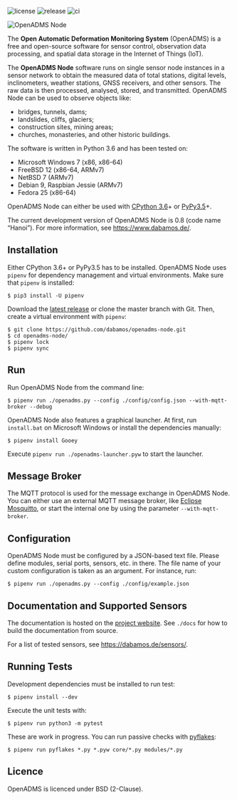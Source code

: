 ![license](https://img.shields.io/github/license/dabamos/openadms.svg)
![release](https://img.shields.io/github/release/dabamos/openadms-node.svg)
![ci](https://img.shields.io/travis/dabamos/openadms-node.svg)

![OpenADMS Node](https://www.dabamos.de/github/openadms.png)

The **Open Automatic Deformation Monitoring System** (OpenADMS) is a free and
open-source software for sensor control, observation data processing, and
spatial data storage in the Internet of Things (IoT).

The **OpenADMS Node** software runs on single sensor node instances in a sensor
network to obtain the measured data of total stations, digital levels,
inclinometers, weather stations, GNSS receivers, and other sensors.  The raw
data is then processed, analysed, stored, and transmitted. OpenADMS Node can be
used to observe objects like:

* bridges, tunnels, dams;
* landslides, cliffs, glaciers;
* construction sites, mining areas;
* churches, monasteries, and other historic buildings.

The software is written in Python 3.6 and has been tested on:

* Microsoft Windows 7 (x86, x86-64)
* FreeBSD 12 (x86-64, ARMv7)
* NetBSD 7 (ARMv7)
* Debian 9, Raspbian Jessie (ARMv7)
* Fedora 25 (x86-64)

OpenADMS Node can either be used with [CPython 3.6](https://www.python.org/)+ or
[PyPy3.5](https://pypy.org/)+.

The current development version of OpenADMS Node is 0.8 (code name “Hanoi”).
For more information, see https://www.dabamos.de/.

## Installation
Either CPython 3.6+ or PyPy3.5 has to be installed. OpenADMS Node uses `pipenv`
for dependency management and virtual environments. Make sure that `pipenv` is
installed:

```
$ pip3 install -U pipenv
```

Download the [latest release](https://github.com/dabamos/openadms-node/releases)
or clone the master branch with Git. Then, create a virtual environment with
`pipenv`:

```
$ git clone https://github.com/dabamos/openadms-node.git
$ cd openadms-node/
$ pipenv lock
$ pipenv sync
```

## Run
Run OpenADMS Node from the command line:

```
$ pipenv run ./openadms.py --config ./config/config.json --with-mqtt-broker --debug
```

OpenADMS Node also features a graphical launcher. At first, run `install.bat` on
Microsoft Windows or install the dependencies manually:

```
$ pipenv install Gooey
```

Execute `pipenv run ./openadms-launcher.pyw` to start the launcher.

## Message Broker
The MQTT protocol is used for the message exchange in OpenADMS Node. You can
either use an external MQTT message broker, like
[Eclipse Mosquitto](https://mosquitto.org/), or start the internal one by using
the parameter `--with-mqtt-broker`.

## Configuration
OpenADMS Node must be configured by a JSON-based text file. Please define
modules, serial ports, sensors, etc. in there. The file name of your custom
configuration is taken as an argument. For instance, run:

```
$ pipenv run ./openadms.py --config ./config/example.json
```

## Documentation and Supported Sensors
The documentation is hosted on the
[project website](https://www.dabamos.de/manual/openadms-node/).
See `./docs` for how to build the documentation from source.

For a list of tested sensors, see https://dabamos.de/sensors/.

## Running Tests
Development dependencies must be installed to run test:

```
$ pipenv install --dev
```

Execute the unit tests with:

```
$ pipenv run python3 -m pytest
```

These are work in progress. You can run passive checks with
[pyflakes](https://pypi.python.org/pypi/pyflakes):

```
$ pipenv run pyflakes *.py *.pyw core/*.py modules/*.py
```

## Licence
OpenADMS is licenced under BSD (2-Clause).
